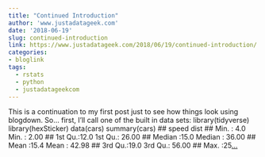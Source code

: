 ```yaml
---
title: "Continued Introduction"
author: 'www.justadatageek.com'
date: '2018-06-19'
slug: continued-introduction
link: https://www.justadatageek.com/2018/06/19/continued-introduction/
categories:
- bloglink
tags:
  - rstats
  - python
  - justadatageekcom
---
```


This is a continuation to my first post just to see how things look using blogdown. So… first, I’ll call one of the built in data sets: library(tidyverse) library(hexSticker) data(cars) summary(cars) ## speed dist ## Min. : 4.0 Min. : 2.00 ## 1st Qu.:12.0 1st Qu.: 26.00 ## Median :15.0 Median : 36.00 ## Mean :15.4 Mean : 42.98 ## 3rd Qu.:19.0 3rd Qu.: 56.00 ## Max. :25[... <i class="fas fa-external-link-alt"></i>](https://www.justadatageek.com/2018/06/19/continued-introduction/)

